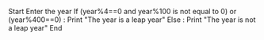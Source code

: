 Start
Enter the year
If (year%4==0 and year%100 is not equal to 0) or (year%400==0) :
            Print "The year is a leap year"
Else : 
    Print "The year is not a leap year"
End